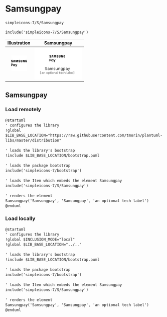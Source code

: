 # Samsungpay


```text
simpleicons-7/S/Samsungpay
```

```text
include('simpleicons-7/S/Samsungpay')
```



| Illustration | Samsungpay |
| :---: | :---: |
| ![illustration for Illustration](../../simpleicons-7/S/Samsungpay.png) | ![illustration for Samsungpay](../../simpleicons-7/S/Samsungpay.Local.png) |




## Samsungpay

### Load remotely
```plantuml
@startuml
' configures the library
!global $LIB_BASE_LOCATION="https://raw.githubusercontent.com/tmorin/plantuml-libs/master/distribution"

' loads the library's bootstrap
!include $LIB_BASE_LOCATION/bootstrap.puml

' loads the package bootstrap
include('simpleicons-7/bootstrap')

' loads the Item which embeds the element Samsungpay
include('simpleicons-7/S/Samsungpay')

' renders the element
Samsungpay('Samsungpay', 'Samsungpay', 'an optional tech label')
@enduml
```

### Load locally
```plantuml
@startuml
' configures the library
!global $INCLUSION_MODE="local"
!global $LIB_BASE_LOCATION="../.."

' loads the library's bootstrap
!include $LIB_BASE_LOCATION/bootstrap.puml

' loads the package bootstrap
include('simpleicons-7/bootstrap')

' loads the Item which embeds the element Samsungpay
include('simpleicons-7/S/Samsungpay')

' renders the element
Samsungpay('Samsungpay', 'Samsungpay', 'an optional tech label')
@enduml
```

